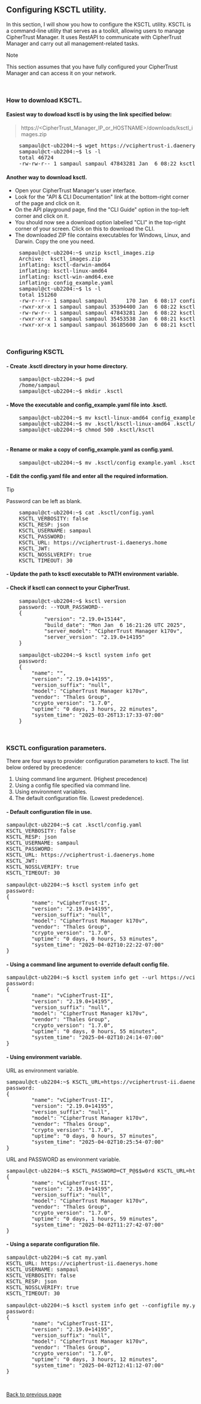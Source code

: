 ## Configuring KSCTL utility.

In this section, I will show you how to configure the KSCTL utility. KSCTL is a command-line utility that serves as a toolkit, allowing users to manage CipherTrust Manager. It uses RestAPI to communicate with CipherTrust Manager and carry out all management-related tasks.

> [!NOTE]
> This section assumes that you have fully configured your CipherTrust Manager and can access it on your network.

<br>

### How to download KSCTL.

#### Easiest way to dowload ksctl is by using the link specified below:
> https://<CipherTrust_Manager_IP_or_HOSTNAME>/downloads/ksctl_images.zip
<pre>
	sampaul@ct-ub2204:~$ wget https://vciphertrust-i.daenerys.home/downloads/ksctl_images.zip --no-check-certificate
	sampaul@ct-ub2204:~$ ls -l
	total 46724
	-rw-rw-r-- 1 sampaul sampaul 47843281 Jan  6 08:22 ksctl_images.zip
</pre>

#### Another way to download ksctl.
- Open your CipherTrust Manager's user interface.
- Look for the "API & CLI Documentation" link at the bottom-right corner of the page and click on it.
- On the API playground page, find the "CLI Guide" option in the top-left corner and click on it.
- You should now see a download option labelled "CLI" in the top-right corner of your screen. Click on this to download the CLI.
- The downloaded ZIP file contains executables for Windows, Linux, and Darwin. Copy the one you need.
<pre>
	sampaul@ct-ub2204:~$ unzip ksctl_images.zip
	Archive:  ksctl_images.zip
  	inflating: ksctl-darwin-amd64
  	inflating: ksctl-linux-amd64
  	inflating: ksctl-win-amd64.exe
  	inflating: config_example.yaml
	sampaul@ct-ub2204:~$ ls -l
	total 151260
	-rw-r--r-- 1 sampaul sampaul      170 Jan  6 08:17 config_example.yaml
	-rwxr-xr-x 1 sampaul sampaul 35394400 Jan  6 08:22 ksctl-darwin-amd64
	-rw-rw-r-- 1 sampaul sampaul 47843281 Jan  6 08:22 ksctl_images.zip
	-rwxr-xr-x 1 sampaul sampaul 35453538 Jan  6 08:21 ksctl-linux-amd64
	-rwxr-xr-x 1 sampaul sampaul 36185600 Jan  6 08:21 ksctl-win-amd64.exe
</pre>

<br>

### Configuring KSCTL

#### - Create .ksctl directory in your home directory.
<pre>
	sampaul@ct-ub2204:~$ pwd
	/home/sampaul
	sampaul@ct-ub2204:~$ mkdir .ksctl
</pre>


#### - Move the executable and config_example.yaml file into .ksctl.
<pre>
	sampaul@ct-ub2204:~$ mv ksctl-linux-amd64 config_example.yaml .ksctl/
	sampaul@ct-ub2204:~$ mv .ksctl/ksctl-linux-amd64 .ksctl/ksctl
	sampaul@ct-ub2204:~$ chmod 500 .ksctl/ksctl

</pre>

#### - Rename or make a copy of config_example.yaml as config.yaml.
<pre>
	sampaul@ct-ub2204:~$ mv .ksctl/config_example.yaml .ksctl/config.yaml
</pre>

#### - Edit the config.yaml file and enter all the required information.
> [!TIP]
> Password can be left as blank.
<pre>
	sampaul@ct-ub2204:~$ cat .ksctl/config.yaml
	KSCTL_VERBOSITY: false
	KSCTL_RESP: json
	KSCTL_USERNAME: sampaul
	KSCTL_PASSWORD:
	KSCTL_URL: https://vciphertrust-i.daenerys.home
	KSCTL_JWT:
	KSCTL_NOSSLVERIFY: true
	KSCTL_TIMEOUT: 30
</pre>

#### - Update the path to ksctl executable to PATH environment variable.

#### - Check if ksctl can connect to your CipherTrust.
<pre>
	sampaul@ct-ub2204:~$ ksctl version
	password: --YOUR_PASSWORD--
	{
    	    "version": "2.19.0+15144",
        	"build_date": "Mon Jan  6 16:21:26 UTC 2025",
        	"server_model": "CipherTrust Manager k170v",
        	"server_version": "2.19.0+14195"
	}

	sampaul@ct-ub2204:~$ ksctl system info get
	password:
	{
		"name": "",
		"version": "2.19.0+14195",
		"version_suffix": "null",
		"model": "CipherTrust Manager k170v",
		"vendor": "Thales Group",
		"crypto_version": "1.7.0",
		"uptime": "0 days, 3 hours, 22 minutes",
		"system_time": "2025-03-26T13:17:33-07:00"
	}
</pre>

<br>

### KSCTL configuration parameters.

There are four ways to provider configuration parameters to ksctl. The list below ordered by precedence:

1. Using command line argument. (Highest precedence)
2. Using a config file specified via command line.
3. Using environment variables.
4. The default configuration file. (Lowest prededence).


#### - Default configuration file in use.

<pre>
sampaul@ct-ub2204:~$ cat .ksctl/config.yaml
KSCTL_VERBOSITY: false
KSCTL_RESP: json
KSCTL_USERNAME: sampaul
KSCTL_PASSWORD:
KSCTL_URL: https://vciphertrust-i.daenerys.home
KSCTL_JWT:
KSCTL_NOSSLVERIFY: true
KSCTL_TIMEOUT: 30

sampaul@ct-ub2204:~$ ksctl system info get
password:
{
        "name": "vCipherTrust-I",
        "version": "2.19.0+14195",
        "version_suffix": "null",
        "model": "CipherTrust Manager k170v",
        "vendor": "Thales Group",
        "crypto_version": "1.7.0",
        "uptime": "0 days, 0 hours, 53 minutes",
        "system_time": "2025-04-02T10:22:22-07:00"
}
</pre>


#### - Using a command line argument to override default config file.
<pre>
sampaul@ct-ub2204:~$ ksctl system info get --url https://vciphertrust-ii.daenerys.home
password:
{
        "name": "vCipherTrust-II",
        "version": "2.19.0+14195",
        "version_suffix": "null",
        "model": "CipherTrust Manager k170v",
        "vendor": "Thales Group",
        "crypto_version": "1.7.0",
        "uptime": "0 days, 0 hours, 55 minutes",
        "system_time": "2025-04-02T10:24:14-07:00"
}
</pre>

#### - Using environment variable.

URL as environment variable.
<pre>
sampaul@ct-ub2204:~$ KSCTL_URL=https://vciphertrust-ii.daenerys.home ksctl system info get
password:
{
        "name": "vCipherTrust-II",
        "version": "2.19.0+14195",
        "version_suffix": "null",
        "model": "CipherTrust Manager k170v",
        "vendor": "Thales Group",
        "crypto_version": "1.7.0",
        "uptime": "0 days, 0 hours, 57 minutes",
        "system_time": "2025-04-02T10:25:54-07:00"
}
</pre>

URL and PASSWORD as environment variable.
<pre>
sampaul@ct-ub2204:~$ KSCTL_PASSWORD=CT_P@$$w0rd KSCTL_URL=https://vciphertrust-ii.daenerys.home ksctl system info get
{
        "name": "vCipherTrust-II",
        "version": "2.19.0+14195",
        "version_suffix": "null",
        "model": "CipherTrust Manager k170v",
        "vendor": "Thales Group",
        "crypto_version": "1.7.0",
        "uptime": "0 days, 1 hours, 59 minutes",
        "system_time": "2025-04-02T11:27:42-07:00"
}
</pre>


#### - Using a separate configuration file.
<pre>
sampaul@ct-ub2204:~$ cat my.yaml
KSCTL_URL: https://vciphertrust-ii.daenerys.home
KSCTL_USERNAME: sampaul
KSCTL_VERBOSITY: false
KSCTL_RESP: json
KSCTL_NOSSLVERIFY: true
KSCTL_TIMEOUT: 30

sampaul@ct-ub2204:~$ ksctl system info get --configfile my.yaml
password:
{
        "name": "vCipherTrust-II",
        "version": "2.19.0+14195",
        "version_suffix": "null",
        "model": "CipherTrust Manager k170v",
        "vendor": "Thales Group",
        "crypto_version": "1.7.0",
        "uptime": "0 days, 3 hours, 12 minutes",
        "system_time": "2025-04-02T12:41:12-07:00"
}
</pre>

<br>

[Back to previous page](README.md)
